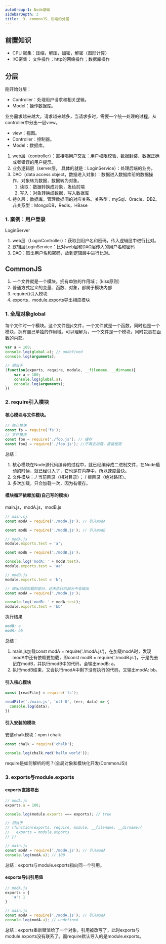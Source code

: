 ```yaml
---
autoGroup-1: Node基础
sidebarDepth: 3
title:  3. commonJS、后端的分层
---
```


## 前置知识
- CPU 密集：压缩，解压，加密，解密（图形计算）
- I/O密集： 文件操作；http的网络操作；数据库操作

## 分层
刚开始分层：    
- Controller：处理用户请求和相关逻辑。
- Model：操作数据库。  

业务需求越来越大，请求越来越多，当请求多时，需要一个统一处理的过程，从controller中分出一层view。
- view：视图。
- Controller：控制器。   
- Model：数据库。  

1. web层（controller）：直接喝用户交互：用户权限校验、数据封装、数据正确或者错误的用户提示。
2. 业务逻辑层（server层， 具体的就是：LoginService）：处理后端的业务。
3. DAO（data access object，数据进入对象）：数据进入数据库前的数据操作，对象转为数据，数据转为对象。
   1. 读取：数据转换成对象，发给前端
   2. 写入：对象转换成数据，写入数据库
4. 持久层：数据库。管理数据间的对应关系。关系型：mySql、Oracle、DB2。非关系型：MongoDB，Redis，HBase

### 1. 案例：用户登录
LoginServer
   1. web层（LoginController）：获取到用户名和密码，传入逻辑层中进行比对。
   2. 逻辑层LoginService：比对web层和DAO层传入的用户名和密码
   3. DAO：取出用户名和密码，放到逻辑层中进行比对。


## CommonJS
1. 一个文件就是一个模块，拥有单独的作用域；（kiss原则）
2. 普通方式定义的变量、函数、对象，都属于模块内部
3. require()引入模块
4. exports，module.exports导出相应模块

### 1. 全局对象global
每个文件时一个模块。这个文件是js文件，一个文件就是一个函数，同时也是一个模块，拥有自己单独的作用域。可以理解为，一个文件是一个模块，同时包裹在函数的内部。
```javascript
var a = 100;
console.log(global.a); // undefined
console.log(arguments);

// 相当于
(function(exports, require, module, __filename, __dirname){
    var a = 100;
    console.log(global.a);
    console.log(arguments);
})
```

### 2. require引入模块
#### 核心模块与文件模块。
```javascript
// 核心模块
const fs = require('fs');
// 文件模块
const foo = require('./foo.js'); // 缓存
const foo2 = require('./foo.js'); //不再去加载，直接使用
```
总结：
1. 核心模块在Node源代码编译的过程中，就已经编译成二进制文件，在Node启动的时候，就已经引入了，它也是在内存中，所以速度最快。
2. 文件模块：./ 当前目录（相对目录）； / 根目录（绝对路径）。
3. 多次加载，只会加载一次，因为有缓存。


#### 模块循环依赖加载(自己写的模块)
main.js，modA.js，modB.js
```js
// main.sj
const modA = require('./modA.js'); // 引入modA

const modB = require('./modB.js'); // 引入modB

// modA.js
module.exports.test = 'a';

const modB = require('./modB.js');

console.log('modA: ' + modB.test);
module.exports.test = 'aa'

// modB.js
module.exports.test = 'b';

// 输出已经加载的部分，还未执行的部分不会输出
const modA = require('./modA.js');

console.log('modB: ' + modA.test);
module.exports.test = 'bb'
```
执行结果
```md
modB: a
modA: bb
```
总结：
1. main.js加载const modA = require('./modA.js')，在加载modA时，发现modA中还有依赖要加载，即const modB = require('./modB.js')，于是先去记在modB，并执行modB中的代码，会输出modB: a。
2. 执行modB结束，又会执行modA中剩下没有执行的代码，又输出modA: bb。

#### 引入核心模块
```js
const {readFile} = require('fs');

readFile('./main.js', 'utf-8', (err, data) => {
  console.log(data);
})
```

#### 引入安装的模块
安装chalk模块：npm i chalk 
```js
const chalk = require('chalk');

console.log(chalk.red('hello world'));
```
require是如何解析的呢？(全局对象和模块化开发(CommonJS))

### 3. exports与module.exports
#### exports直接导出
```js
// modA.js
exports.a = 100; 

console.log(module.exports === exports); // true

// 相当于
// (function(exports, require, module, __filename, __dirname){
//   exports = module.exports
// })

// main.js
const modA = require('./modA.js'); // 引入modA
console.log(modA.a); // 100
```
总结：exports与module.exports指向同一个引用。

#### exports导出引用值
```js
// modA.js
exports = {
   'a': 1
} 

// main.js
const modA = require('./modA.js'); // 引入modA
console.log(modA.a); // undefined
```
总结：exports重新赋值给了一个对象，引用被改写了，此时exports与module.exports没有联系了。而require默认导入的是module.exports。

